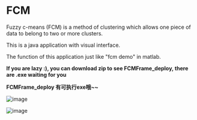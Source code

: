 # FCM
Fuzzy c-means (FCM) is a method of clustering which allows one piece of data to belong to two or more clusters.

This is a java application with visual interface.

The function of this application just like "fcm demo" in matlab.

**If you are lazy :), you can download zip to see FCMFrame_deploy, there are .exe waiting for you**

**FCMFrame_deploy 有可执行exe哦~~**

![image](./cutimg/source_ep.png)

![image](./cutimg/cutimage_1.jpg)
